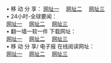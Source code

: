 &#8226; 移 动 分 享：
<a href="http://32.port0.org/s/" target="_blank">网址一</a>
　<a href="http://24.2waky.com/s/" target="_blank">网址二</a>
　<a href="http://hk.hacked.jp/s/" target="_blank">网址三</a>
　<br />
&#8226; 24小时-全球要闻：<br /> 
<a href="http://32.port0.org/read/go/n1.html" target="_blank">网址一</a>
　<a href="http://24.2waky.com/read/go/n2.html" target="_blank">网址二</a>
　<a href="http://hk.hacked.jp/read/go/n3.html" target="_blank">网址三</a>
　<br />
&#8226; 翻一墙一软一件 下载网址：<br /> 
<a href="http://32.port0.org:81/f/" target="_blank">网址一</a>
　<a href="http://24.2waky.com/ff/" target="_blank">网址二</a>
　<a href="http://hk.hacked.jp:81/f/" target="_blank">网址三</a>
<br />
&#8226; 移 动 分 享/ 电子报 在线阅读网址：<br />
<a href="http://32.port0.org:81/s/" target="_blank">网址一</a>
　<a href="http://24.2waky.com/b/" target="_blank">网址二</a>
　<a href="http://hk.hacked.jp:81/s/" target="_blank">网址三</a>

